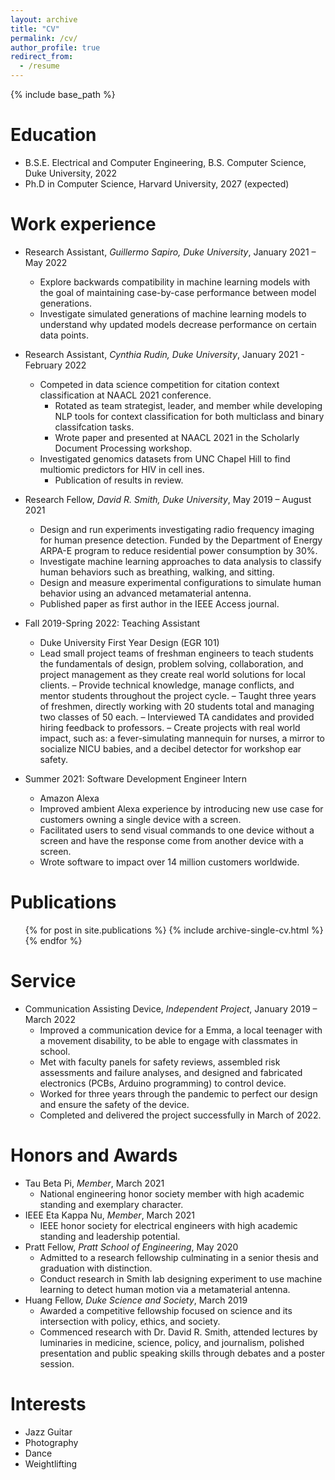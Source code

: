 ```yaml
---
layout: archive
title: "CV"
permalink: /cv/
author_profile: true
redirect_from:
  - /resume
---
```


{% include base_path %}

# Education

- B.S.E. Electrical and Computer Engineering, B.S. Computer Science, Duke University, 2022
- Ph.D in Computer Science, Harvard University, 2027 (expected)

# Work experience

- Research Assistant, _Guillermo Sapiro, Duke University_, January 2021 – May 2022

  - Explore backwards compatibility in machine learning models with the goal of maintaining case-by-case performance between model generations.
  - Investigate simulated generations of machine learning models to understand why updated models decrease performance on certain data points.

- Research Assistant, _Cynthia Rudin, Duke University_, January 2021 - February 2022

  - Competed in data science competition for citation context classification at NAACL 2021 conference.
    - Rotated as team strategist, leader, and member while developing NLP tools for context classification for both multiclass and binary classifcation tasks.
    - Wrote paper and presented at NAACL 2021 in the Scholarly Document Processing workshop.
  - Investigated genomics datasets from UNC Chapel Hill to find multiomic predictors for HIV in cell ines.
    - Publication of results in review.

- Research Fellow, _David R. Smith, Duke University_, May 2019 – August 2021

  - Design and run experiments investigating radio frequency imaging for human presence detection. Funded by the Department of Energy ARPA-E program to reduce residential power consumption by 30%.
  - Investigate machine learning approaches to data analysis to classify human behaviors such as breathing, walking, and sitting.
  - Design and measure experimental configurations to simulate human behavior using an advanced metamaterial antenna.
  - Published paper as first author in the IEEE Access journal.

- Fall 2019-Spring 2022: Teaching Assistant

  - Duke University First Year Design (EGR 101)
  - Lead small project teams of freshman engineers to teach students the fundamentals of design, problem solving, collaboration, and project management as they create real world solutions for local clients.
    – Provide technical knowledge, manage conflicts, and mentor students throughout the project cycle.
    – Taught three years of freshmen, directly working with 20 students total and managing two classes of 50 each.
    – Interviewed TA candidates and provided hiring feedback to professors.
    – Create projects with real world impact, such as: a fever-simulating mannequin for nurses, a mirror to socialize NICU babies, and a decibel detector for workshop ear safety.

- Summer 2021: Software Development Engineer Intern
  - Amazon Alexa
  - Improved ambient Alexa experience by introducing new use case for customers owning a single device with a screen.
  - Facilitated users to send visual commands to one device without a screen and have the response come from another device with a screen.
  - Wrote software to impact over 14 million customers worldwide.

# Publications

  <ul>{% for post in site.publications %}
    {% include archive-single-cv.html %}
  {% endfor %}</ul>
  
<!-- Talks
======
  <ul>{% for post in site.talks %}
    {% include archive-single-talk-cv.html %}
  {% endfor %}</ul> -->
  
<!-- Teaching
======
  <ul>{% for post in site.teaching %}
    {% include archive-single-cv.html %}
  {% endfor %}</ul> -->

# Service

- Communication Assisting Device, _Independent Project_, January 2019 – March 2022
  - Improved a communication device for a Emma, a local teenager with a movement disability, to be able to engage with classmates in school.
  - Met with faculty panels for safety reviews, assembled risk assessments and failure analyses, and designed and fabricated electronics (PCBs, Arduino programming) to control device.
  - Worked for three years through the pandemic to perfect our design and ensure the safety of the device.
  - Completed and delivered the project successfully in March of 2022.

# Honors and Awards

- Tau Beta Pi, _Member_, March 2021
  - National engineering honor society member with high academic standing and exemplary character.
- IEEE Eta Kappa Nu, _Member_, March 2021
  - IEEE honor society for electrical engineers with high academic standing and leadership potential.
- Pratt Fellow, _Pratt School of Engineering_, May 2020
  - Admitted to a research fellowship culminating in a senior thesis and graduation with distinction.
  - Conduct research in Smith lab designing experiment to use machine learning to detect human motion via a metamaterial antenna.
- Huang Fellow, _Duke Science and Society_, March 2019
  - Awarded a competitive fellowship focused on science and its intersection with policy, ethics, and society.
  - Commenced research with Dr. David R. Smith, attended lectures by luminaries in medicine, science, policy, and journalism, polished presentation and public speaking skills through debates and a poster session.

# Interests

- Jazz Guitar
- Photography
- Dance
- Weightlifting
